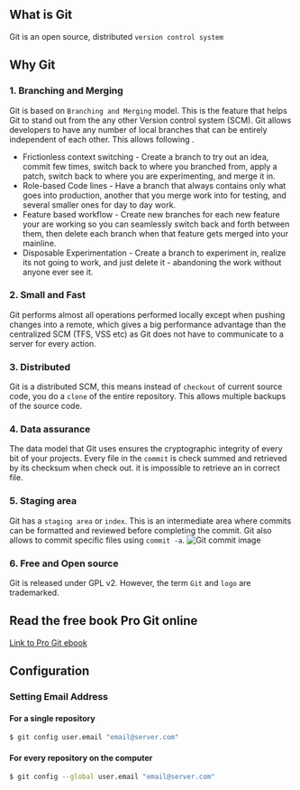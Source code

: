 ## What is Git
Git is an open source, distributed `version control system`
## Why Git
### 1. Branching and Merging
Git is based on `Branching and Merging` model. This is the feature that helps Git to stand out from the any other Version control system (SCM).
Git allows developers to have any number of local branches that can be entirely independent of each other. This allows following .

* Frictionless context switching - Create a branch to try out an idea, commit few times, switch back to where you branched from, apply a patch, switch back to where you are experimenting, and merge it in.
* Role-based Code lines - Have a branch that always contains only what goes into production, another that you merge work into for testing, and several smaller ones for day to day work.
* Feature based workflow - Create new branches for each new feature your are working so you can seamlessly switch back and forth between them, then delete each branch when that feature gets merged into your mainline.
* Disposable Experimentation - Create a branch to experiment in, realize its not going to work, and just delete it - abandoning the work without anyone ever see it.
### 2. Small and Fast
Git performs almost all operations performed locally except when pushing changes into a remote, which gives a big performance advantage than the centralized SCM (TFS, VSS etc) as Git does not have to communicate to a server for every action.
### 3. Distributed
Git is a distributed SCM, this means instead of `checkout` of current source code, you do a `clone` of the entire repository. This allows multiple backups of the source code.
### 4. Data assurance
The data model that Git uses ensures the cryptographic integrity of every bit of your projects. Every file in the `commit` is check summed and retrieved by its checksum when check out. it is impossible to retrieve an in correct file.
### 5. Staging area
Git has a `staging area` or `index`. This is an intermediate area where commits can be formatted and reviewed before completing the commit. Git also allows to commit specific files using `commit -a`. 
![Git commit image](https://git-scm.com/images/about/index1@2x.png)
### 6. Free and Open source
Git is released under GPL v2. However, the term `Git` and `logo` are trademarked.

## Read the free book Pro Git online
[Link to Pro Git ebook](https://git-scm.com/book/en/v2)
## Configuration
### Setting Email Address
#### For a single repository
````bash
$ git config user.email "email@server.com"
````
#### For every repository on the computer
````bash
$ git config --global user.email "email@server.com"
````